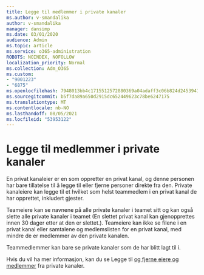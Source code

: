 ```yaml
---
title: Legge til medlemmer i private kanaler
ms.author: v-smandalika
author: v-smandalika
manager: dansimp
ms.date: 03/01/2020
audience: Admin
ms.topic: article
ms.service: o365-administration
ROBOTS: NOINDEX, NOFOLLOW
localization_priority: Normal
ms.collection: Adm_O365
ms.custom:
- "9001223"
- "6875"
ms.openlocfilehash: 7948013bb4c1715512572880369a04adaff3c06b824d245394139380abc65378
ms.sourcegitcommit: b5f7da89a650d2915dc652449623c78be6247175
ms.translationtype: MT
ms.contentlocale: nb-NO
ms.lasthandoff: 08/05/2021
ms.locfileid: "53953122"
---
```

# <a name="adding-members-to-private-channels"></a>Legge til medlemmer i private kanaler

En privat kanaleier er en som oppretter en privat kanal, og denne personen har bare tillatelse til å legge til eller fjerne personer direkte fra den. Private kanaleiere kan legge til et hvilket som helst teammedlem i en privat kanal de har opprettet, inkludert gjester.

Teameiere kan se navnene på alle private kanaler i teamet sitt og kan også slette alle private kanaler i teamet (En slettet privat kanal kan gjenopprettes innen 30 dager etter at den er slettet.). Teameiere kan ikke se filene i en privat kanal eller samtalene og medlemslisten for en privat kanal, med mindre de er medlemmer av den private kanalen.

Teammedlemmer kan bare se private kanaler som de har blitt lagt til i.

Hvis du vil ha mer informasjon, kan du se Legge til [og fjerne eiere og medlemmer](https://docs.microsoft.com/MicrosoftTeams/private-channels#adding-and-removing-owners-and-members) fra private kanaler.
